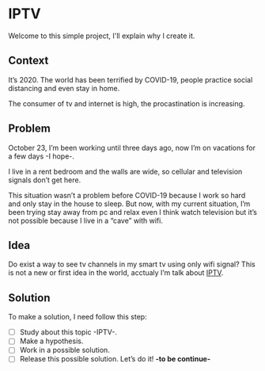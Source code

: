 # IPTV
Welcome to this simple project, I'll explain why I create it.


## Context
It’s 2020. The world has been terrified by COVID-19, people practice social distancing and even stay in home.

The consumer of tv and internet is high, the procastination is increasing.


## Problem
October 23, I’m been working until three days ago, now I’m on vacations for a few days -I hope-.

I live in a rent bedroom and the walls are wide, so cellular and television signals don’t get here.

This situation wasn’t a problem before COVID-19 because I work so hard and only stay in the house to sleep. But now, with my current situation, I’m been trying stay away from pc and relax even I think watch television but it’s not possible because I live in a “cave” with wifi.


## Idea
Do exist a way to see tv channels in my smart tv using only wifi signal?
This is not a new or first idea in the world, acctualy I’m talk about [IPTV](https://en.wikipedia.org/wiki/Internet_Protocol_television).


## Solution
To make a solution, I need follow this step:
- [ ] Study about this topic -IPTV-.
- [ ] Make a hypothesis.
- [ ] Work in a possible solution.
- [ ] Release this possible solution.
Let’s do it! **-to be continue-**
